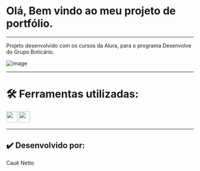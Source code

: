 # Olá, Bem vindo ao meu projeto de portfólio.

----

Projeto desenvolvido com os cursos da Alura, para o programa Desenvolve do Grupo Boticário.

![image](https://github.com/nettocaue/portfolio-desenvolve/assets/146379086/9c9c01ff-4998-41cd-ac61-e27441934398)

----

# 🛠️ Ferramentas utilizadas:
<div>
    <img height="30em" src="https://img.shields.io/badge/HTML5-E34F26?style=for-the-badge&logo=html5&logoColor=white">
    <img height="30em" src="https://img.shields.io/badge/CSS3-1572B6?style=for-the-badge&logo=css3&logoColor=white">
</div>

----

## ✔️ Desenvolvido por:

 Cauê Netto
